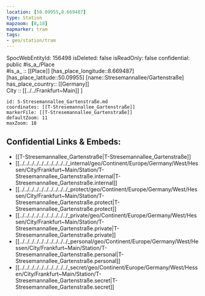 ```yaml
---
location: [50.09955,8.669487] 
type: Station 
mapzoom: [8,18] 
mapmarker: tram 
tags:
- geo/station/tram
---
```

SpocWebEntityId: 156498
isDeleted: false
isReadOnly: false
confidential: public
#is_a_/Place  
#is_a_ :: [[Place]] 
[has_place_longitude::8.669487] 
[has_place_latitude::50.09955] 
[name::Stresemannallee/Gartenstraße] 
has_place_country:: [[Germany]]  
City :: [[../../Frankfurt~Main]] ] 


```leaflet
id: S-Stresemannallee_Gartenstraße.md
coordinates: [[T-Stresemannallee_Gartenstraße]] 
markerFile: [[T-Stresemannallee_Gartenstraße]] 
defaultZoom: 11 
maxZoom: 18
```


## Confidential Links & Embeds: 
- [[T-Stresemannallee_Gartenstraße|T-Stresemannallee_Gartenstraße]] 
- [[../../../../../../../../../../_internal/geo/Continent/Europe/Germany/West/Hessen/City/Frankfurt~Main/Station/T-Stresemannallee_Gartenstraße.internal|T-Stresemannallee_Gartenstraße.internal]] 
- [[../../../../../../../../../../_protect/geo/Continent/Europe/Germany/West/Hessen/City/Frankfurt~Main/Station/T-Stresemannallee_Gartenstraße.protect|T-Stresemannallee_Gartenstraße.protect]] 
- [[../../../../../../../../../../_private/geo/Continent/Europe/Germany/West/Hessen/City/Frankfurt~Main/Station/T-Stresemannallee_Gartenstraße.private|T-Stresemannallee_Gartenstraße.private]] 
- [[../../../../../../../../../../_personal/geo/Continent/Europe/Germany/West/Hessen/City/Frankfurt~Main/Station/T-Stresemannallee_Gartenstraße.personal|T-Stresemannallee_Gartenstraße.personal]] 
- [[../../../../../../../../../../_secret/geo/Continent/Europe/Germany/West/Hessen/City/Frankfurt~Main/Station/T-Stresemannallee_Gartenstraße.secret|T-Stresemannallee_Gartenstraße.secret]] 
